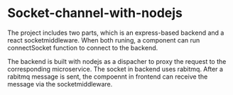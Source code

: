 # Socket-channel-with-nodejs

The project includes two parts, which is an express-based backend and a react socketmiddleware. When both runing, a component can run connectSocket function to connect to the backend.

The backend is built with nodejs as a dispacher to proxy the request to the corresponding microservice. The socket in backend uses rabitmq. After a rabitmq message is sent, the compoennt in frontend can receive the message via the socketmiddleware.
